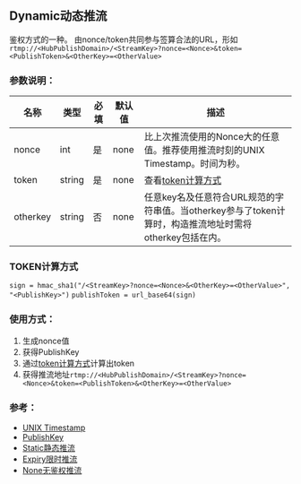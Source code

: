 ## Dynamic动态推流

鉴权方式的一种。
由nonce/token共同参与签算合法的URL，形如`rtmp://<HubPublishDomain>/<StreamKey>?nonce=<Nonce>&token=<PublishToken>&<OtherKey>=<OtherValue>`

### 参数说明：

| 名称     | 类型   | 必填 | 默认值 | 描述 |                                      
|----------|--------|------|--------|---------|
| nonce    | int    | 是   | none   | 比上次推流使用的Nonce大的任意值。推荐使用推流时刻的UNIX Timestamp。时间为秒。|
| token | string | 是   | none | 查看[token计算方式](#token) |
| otherkey | string | 否   | none   | 任意key名及任意符合URL规范的字符串值。当otherkey参与了token计算时，构造推流地址时需将otherkey包括在内。 |

### <a name="token"></a>TOKEN计算方式

`sign = hmac_sha1("/<StreamKey>?nonce=<Nonce>&<OtherKey>=<OtherValue>", "<PublishKey>")`
`publishToken = url_base64(sign)`

### 使用方式：

1. 生成nonce值
2. 获得PublishKey
3. 通过[token计算方式](#token)计算出token
4. 获得推流地址`rtmp://<HubPublishDomain>/<StreamKey>?nonce=<Nonce>&token=<PublishToken>&<OtherKey>=<OtherValue>`

### 参考：

* [UNIX Timestamp](http://tool.chinaz.com/Tools/unixtime.aspx)
* [PublishKey](publishkey.md)
* [Static静态推流](publishsecurity-static.md)
* [Expiry限时推流](publishsecurity-expiry.md)
* [None无鉴权推流](publishsecurity-none.md)